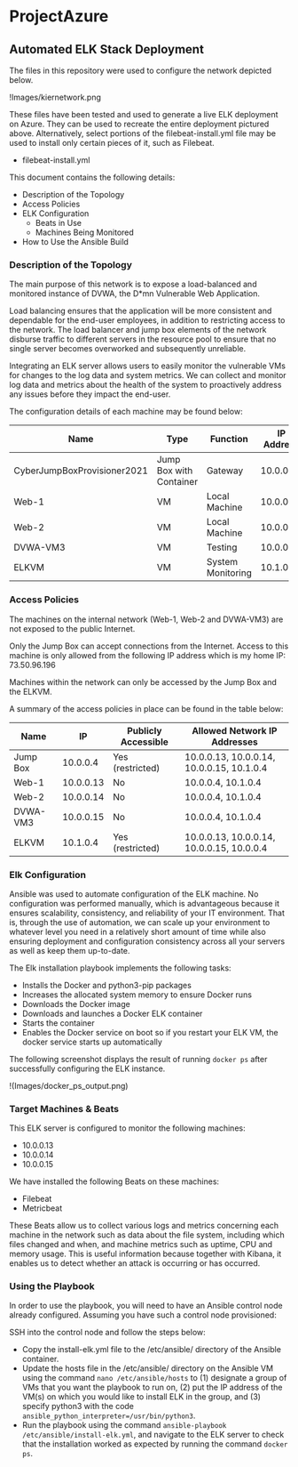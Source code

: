 # ProjectAzure
## Automated ELK Stack Deployment

The files in this repository were used to configure the network depicted below.

!Images/kiernetwork.png

These files have been tested and used to generate a live ELK deployment on Azure. They can be used to recreate the entire deployment pictured above. Alternatively, select portions of the filebeat-install.yml file may be used to install only certain pieces of it, such as Filebeat.

  - filebeat-install.yml

This document contains the following details:
- Description of the Topology
- Access Policies
- ELK Configuration
  - Beats in Use
  - Machines Being Monitored
- How to Use the Ansible Build


### Description of the Topology

The main purpose of this network is to expose a load-balanced and monitored instance of DVWA, the D*mn Vulnerable Web Application.

Load balancing ensures that the application will be more consistent and dependable for the end-user employees, in addition to restricting access to the network. The load balancer and jump box elements of the network disburse traffic to different servers in the resource pool to ensure that no single server becomes overworked and subsequently unreliable.

Integrating an ELK server allows users to easily monitor the vulnerable VMs for changes to the log data and system metrics. We can collect and monitor log data and metrics about the health of the system to proactively address any issues before they impact the end-user.

The configuration details of each machine may be found below:

| Name                        | Type                    | Function          | IP Address | Location | Operating System |
|-----------------------------|-------------------------|-------------------|------------|----------|------------------|
| CyberJumpBoxProvisioner2021 | Jump Box with Container | Gateway           | 10.0.0.4   | East     | Linux            |
| Web-1                       | VM                      | Local Machine     | 10.0.0.13  | East     | Linux            |
| Web-2                       | VM                      | Local Machine     | 10.0.0.14  | East     | Linux            |
| DVWA-VM3                    | VM                      | Testing           | 10.0.0.15  | East     | Linux            |
| ELKVM                       | VM                      | System Monitoring | 10.1.0.4   | West     | Linux            |

### Access Policies

The machines on the internal network (Web-1, Web-2 and DVWA-VM3) are not exposed to the public Internet. 

Only the Jump Box can accept connections from the Internet. Access to this machine is only allowed from the following IP address which is my home IP: 73.50.96.196 

Machines within the network can only be accessed by the Jump Box and the ELKVM.

A summary of the access policies in place can be found in the table below:

| Name     | IP        | Publicly Accessible | Allowed Network IP Addresses              |
|----------|-----------|---------------------|-------------------------------------------|
| Jump Box | 10.0.0.4  | Yes (restricted)    | 10.0.0.13, 10.0.0.14, 10.0.0.15, 10.1.0.4 |
| Web-1    | 10.0.0.13 | No                  | 10.0.0.4, 10.1.0.4                        |
| Web-2    | 10.0.0.14 | No                  | 10.0.0.4, 10.1.0.4                        |
| DVWA-VM3 | 10.0.0.15 | No                  | 10.0.0.4, 10.1.0.4                        |
| ELKVM    | 10.1.0.4  | Yes (restricted)    | 10.0.0.13, 10.0.0.14, 10.0.0.15, 10.0.0.4 |

### Elk Configuration

Ansible was used to automate configuration of the ELK machine. No configuration was performed manually, which is advantageous because it ensures scalability, consistency, and reliability of your IT environment. That is, through the use of automation, we can scale up your environment to whatever level you need in a relatively short amount of time while also ensuring deployment and configuration consistency across all your servers as well as keep them up-to-date.

The Elk installation playbook implements the following tasks:
* Installs the Docker and python3-pip packages
* Increases the allocated system memory to ensure Docker runs
* Downloads the Docker image
* Downloads and launches a Docker ELK container
* Starts the container
* Enables the Docker service on boot so if you restart your ELK VM, the docker service starts up automatically

The following screenshot displays the result of running `docker ps` after successfully configuring the ELK instance.

!(Images/docker_ps_output.png)

### Target Machines & Beats
This ELK server is configured to monitor the following machines:
* 10.0.0.13
* 10.0.0.14
* 10.0.0.15

We have installed the following Beats on these machines:
* Filebeat
* Metricbeat

These Beats allow us to collect various logs and metrics concerning each machine in the network such as data about the file system, including which files changed and when, and machine metrics such as uptime, CPU and memory usage.  This is useful information because together with Kibana, it enables us to detect whether an attack is occurring or has occurred.  

### Using the Playbook
In order to use the playbook, you will need to have an Ansible control node already configured. Assuming you have such a control node provisioned: 

SSH into the control node and follow the steps below:
- Copy the install-elk.yml file to the /etc/ansible/ directory of the Ansible container.
- Update the hosts file in the /etc/ansible/ directory on the Ansible VM using the command `nano /etc/ansible/hosts` to (1) designate a group of VMs that you want the playbook to run on, (2) put the IP address of the VM(s) on which you would like to install ELK in the group, and (3) specify python3 with the code `ansible_python_interpreter=/usr/bin/python3`.
- Run the playbook using the command `ansible-playbook /etc/ansible/install-elk.yml`, and navigate to the ELK server to check that the installation worked as expected by running the command `docker ps`.
